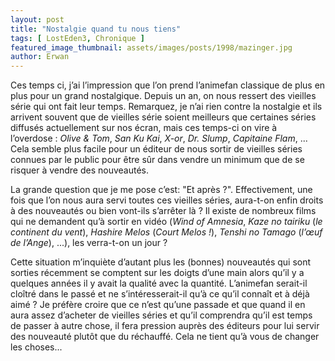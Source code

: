 ```yaml
---
layout: post
title: "Nostalgie quand tu nous tiens"
tags: [ LostEden3, Chronique ]
featured_image_thumbnail: assets/images/posts/1998/mazinger.jpg
author: Erwan
---
```


Ces temps ci, j’ai l’impression que l’on prend l’animefan classique de plus en plus pour un grand nostalgique. Depuis un an, on nous ressert des vieilles série qui ont fait leur temps. Remarquez, je n’ai rien contre la nostalgie et ils arrivent souvent que de vieilles série soient meilleurs que certaines séries diffusés actuellement sur nos écran, mais ces temps-ci on vire à l’overdose : *Olive & Tom*, *San Ku Kai*, *X-or*, *Dr. Slump*, *Capitaine Flam*, ... Cela semble plus facile pour un éditeur de nous sortir de vieilles séries connues par le public pour être sûr dans vendre un minimum que de se risquer à vendre des nouveautés. 

La grande question que je me pose c’est: "Et après ?". Effectivement, une fois que l’on nous aura servi toutes ces vieilles séries, aura-t-on enfin droits à des nouveautés ou bien vont-ils s’arrêter là ? Il existe de nombreux films qui ne demandent qu’à sortir en vidéo (*Wind of Amnesia*, *Kaze no tairiku* (*le continent du vent*), *Hashire Melos* (*Court Melos !*), *Tenshi no Tamago* (*l’œuf de l’Ange*), ...), les verra-t-on un jour ? 

Cette situation m’inquiète d’autant plus les (bonnes) nouveautés qui sont sorties récemment se comptent sur les doigts d’une main alors qu’il y a quelques années il y avait la qualité avec la quantité. L’animefan serait-il cloîtré dans le passé et ne s’intéresserait-il qu’à ce qu’il connaît et à déjà aimé ? Je préfère croire que ce n’est qu’une passade et que quand il en aura assez d’acheter de vieilles séries et qu’il comprendra qu’il est temps de passer à autre chose, il fera pression auprès des éditeurs pour lui servir des nouveauté plutôt que du réchauffé. Cela ne tient qu’à vous de changer les choses...